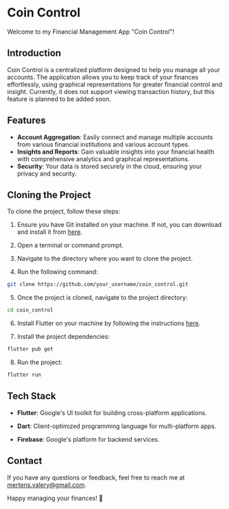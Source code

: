 # Coin Control

Welcome to my Financial Management App "Coin Control"!

## Introduction

Coin Control is a centralized platform designed to help you manage all your accounts. The application allows you to keep track of your finances effortlessly, using graphical representations for greater financial control and insight. Currently, it does not support viewing transaction history, but this feature is planned to be added soon.

## Features

- **Account Aggregation**: Easily connect and manage multiple accounts from various financial institutions and various account types.
- **Insights and Reports**: Gain valuable insights into your financial health with comprehensive analytics and graphical representations.
- **Security**: Your data is stored securely in the cloud, ensuring your privacy and security.

## Cloning the Project

To clone the project, follow these steps:

1. Ensure you have Git installed on your machine. If not, you can download and install it from [here](https://git-scm.com/).

2. Open a terminal or command prompt.

3. Navigate to the directory where you want to clone the project.

4. Run the following command:

```bash 
git clone https://github.com/your_username/coin_control.git
```

5. Once the project is cloned, navigate to the project directory:

```bash
cd coin_control
```

6. Install Flutter on your machine by following the instructions [here](https://flutter.dev/docs/get-started/install).

7. Install the project dependencies:

```bash
flutter pub get
```

8. Run the project:

```bash
flutter run
```

## Tech Stack

- **Flutter**: Google's UI toolkit for building cross-platform applications.

- **Dart**: Client-optimized programming language for multi-platform apps.

- **Firebase**: Google's platform for backend services.


## Contact

If you have any questions or feedback, feel free to reach me at [mertens.valery@gmail.com](mailto:mertens.valery@gmail.com).

Happy managing your finances! 🚀
